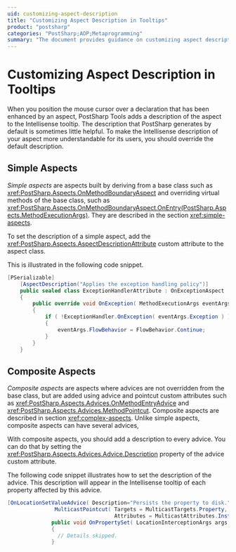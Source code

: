 ```yaml
---
uid: customizing-aspect-description
title: "Customizing Aspect Description in Tooltips"
product: "postsharp"
categories: "PostSharp;AOP;Metaprogramming"
summary: "The document provides guidance on customizing aspect descriptions in tooltips using PostSharp Tools, including instructions for both simple and composite aspects."
---
```

# Customizing Aspect Description in Tooltips

When you position the mouse cursor over a declaration that has been enhanced by an aspect, PostSharp Tools adds a description of the aspect to the Intellisense tooltip. The description that PostSharp generates by default is sometimes little helpful. To make the Intellisense description of your aspect more understandable for its users, you should override the default description.


## Simple Aspects

*Simple aspects* are aspects built by deriving from a base class such as <xref:PostSharp.Aspects.OnMethodBoundaryAspect> and overriding virtual methods of the base class, such as <xref:PostSharp.Aspects.OnMethodBoundaryAspect.OnEntry(PostSharp.Aspects.MethodExecutionArgs)>. They are described in the section <xref:simple-aspects>. 

To set the description of a simple aspect, add the <xref:PostSharp.Aspects.AspectDescriptionAttribute> custom attribute to the aspect class. 

This is illustrated in the following code snippet.

```csharp
[PSerializable]
    [AspectDescription("Applies the exception handling policy")]
    public sealed class ExceptionHandlerAttribute : OnExceptionAspect
    {
        public override void OnException( MethodExecutionArgs eventArgs )
        {
            if ( !ExceptionHandler.OnException( eventArgs.Exception ) )
            {
                eventArgs.FlowBehavior = FlowBehavior.Continue;
            }
        }
    }
```


## Composite Aspects

*Composite aspects* are aspects where advices are not overridden from the base class, but are added using advice and pointcut custom attributes such as <xref:PostSharp.Aspects.Advices.OnMethodEntryAdvice> and <xref:PostSharp.Aspects.Advices.MethodPointcut>. Composite aspects are described in section <xref:complex-aspects>. Unlike simple aspects, composite aspects can have several advices, 

With composite aspects, you should add a description to every advice. You can do that by setting the <xref:PostSharp.Aspects.Advices.Advice.Description> property of the advice custom attribute. 

The following code snippet illustrates how to set the description of the advice. This description will appear in the Intellisense tooltip of each property affected by this advice.

```csharp
[OnLocationSetValueAdvice( Description="Persists the property to disk." ), 
               MulticastPointcut( Targets = MulticastTargets.Property, 
                                  Attributes = MulticastAttributes.Instance | MulticastAttributes.NonAbstract)]
              public void OnPropertySet( LocationInterceptionArgs args )
              {
                // Details skipped.
              }
```


